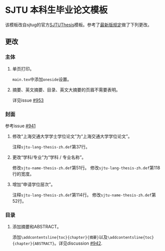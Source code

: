 # SJTU 本科生毕业论文模板

该模板改自sjtug的官方[SJTUThesis](https://github.com/sjtug/SJTUThesis)模板。参考了[最新版规定](04-2023-05-30-2023年本科生毕业论文形式规范解读.pdf)做了下列更改。

## 更改

### 主体

1. 单页打印。

    `main.tex`中添加`oneside`设置。

2. 摘要、英文摘要、目录、英文大摘要的页眉不需要表明。

    详见issue [#953](https://github.com/sjtug/SJTUThesis/discussions/953)

### 封面

参考issue [#941](https://github.com/sjtug/SJTUThesis/issues/941)

1. 修改“上海交通大学学士学位论文”为“上海交通大学学位论文”。

    注释`sjtu-lang-thesis-zh.def`第37行。

2. 更改“学科/专业”为“学科 / 专业名称”。

    修改`sjtu-name-thesis-zh.def`第51行。
    修改`sjtu-lang-thesis-zh.def`第118行的宽度。

3. 增加“申请学位层次”。

    注释`sjtu-lang-thesis-zh.def`第114行。
    修改`sjtu-name-thesis-zh.def`第52行。

### 目录

1. 添加摘要和ABSTRACT。

    添加`\addcontentsline{toc}{chapter}{摘要}`以及`\addcontentsline{toc}{chapter}{ABSTRACT}`。详见discussion [#942](https://github.com/sjtug/SJTUThesis/discussions/942).